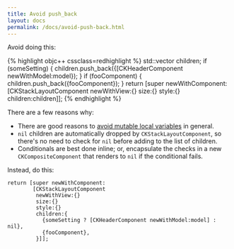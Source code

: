 ```yaml
---
title: Avoid push_back
layout: docs
permalink: /docs/avoid-push-back.html
---
```


Avoid doing this:

{% highlight objc++ cssclass=redhighlight %}
std::vector<CKStackLayoutComponentChild> children;
if (someSetting) {
  children.push_back({[CKHeaderComponent newWithModel:model});
}
if (fooComponent) {
  children.push_back({fooComponent});
}
return [super newWithComponent:
        [CKStackLayoutComponent
         newWithView:{}
         size:{}
         style:{}
         children:children]];
{% endhighlight %}

There are a few reasons why:

- There are good reasons to [avoid mutable local variables](avoid-local-variables.html) in general.
- `nil` children are automatically dropped by `CKStackLayoutComponent`, so there's no need to check for `nil` before adding to the list of children.
- Conditionals are best done inline; or, encapsulate the checks in a new `CKCompositeComponent` that renders to `nil` if the conditional fails.

Instead, do this:

```objc++
return [super newWithComponent:
        [CKStackLayoutComponent
         newWithView:{}
         size:{}
         style:{}
         children:{
           {someSetting ? [CKHeaderComponent newWithModel:model] : nil},
           {fooComponent},
         }]];
```

